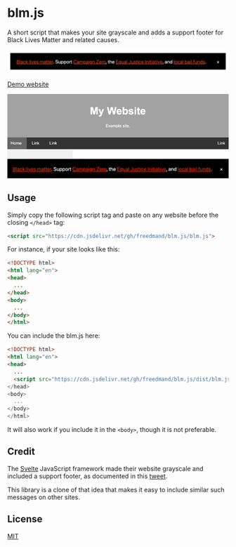 # blm.js

A short script that makes your site grayscale and adds a support footer for Black Lives Matter and related causes.

<img src="blm_footer.jpg">

<a href="https://rawcdn.githack.com/freedmand/blm.js/8a1e314f60d973e06bcaaaac4d674c51dfcf529d/example.html" target="_blank">Demo website</a>

<img src="blmjs.gif">

## Usage

Simply copy the following script tag and paste on any website before the closing `</head>` tag:

```html
<script src="https://cdn.jsdelivr.net/gh/freedmand/blm.js/blm.js">
```

For instance, if your site looks like this:

```html
<!DOCTYPE html>
<html lang="en">
<head>
  ...
</head>
<body>
  ...
</body>
</html>
```

You can include the blm.js here:

```html
<!DOCTYPE html>
<html lang="en">
<head>
  ...
  <script src="https://cdn.jsdelivr.net/gh/freedmand/blm.js/dist/blm.js">
</head>
<body>
  ...
</body>
</html>
```

It will also work if you include it in the `<body>`, though it is not preferable.

## Credit

The <a href="https://svelte.dev">Svelte</a> JavaScript framework made their website grayscale and included a support footer, as documented in this <a href="https://twitter.com/sveltejs/status/1267824283763400707">tweet</a>.

This library is a clone of that idea that makes it easy to include similar such messages on other sites.

## License

[MIT](https://opensource.org/licenses/MIT)
